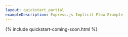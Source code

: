 ```yaml
---
layout: quickstart_partial
exampleDescription: Express.js Implicit Flow Example
---
```


{% include quickstart-coming-soon.html %}
